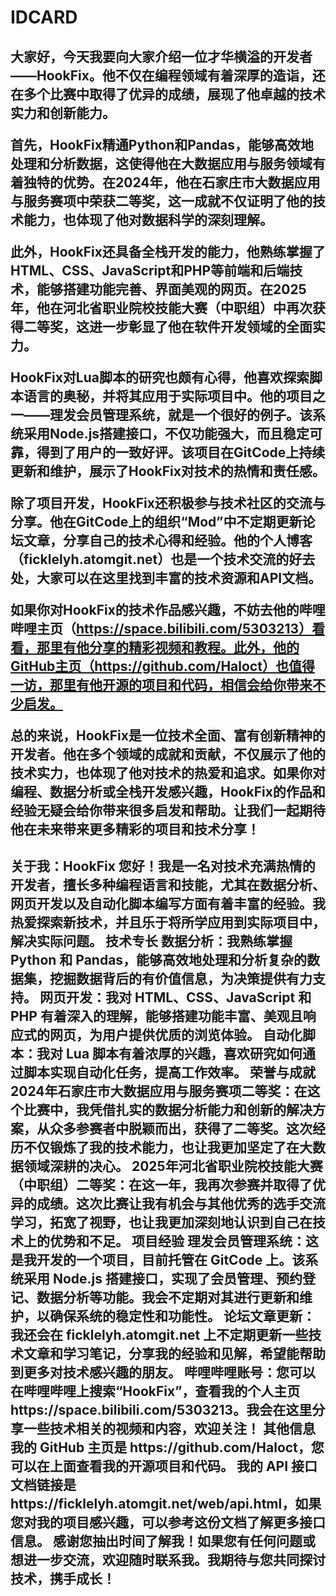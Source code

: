 # IDCARD


<!DOCTYPE html>
<html lang="en">
<head>
    <meta charset="UTF-8">
    <meta name="viewport" content="width=device-width, initial-scale=1.0">
    <title>HookFix个人信息</title>
</head>
<body>
    <h2>大家好，今天我要向大家介绍一位才华横溢的开发者——HookFix。他不仅在编程领域有着深厚的造诣，还在多个比赛中取得了优异的成绩，展现了他卓越的技术实力和创新能力。

首先，HookFix精通Python和Pandas，能够高效地处理和分析数据，这使得他在大数据应用与服务领域有着独特的优势。在2024年，他在石家庄市大数据应用与服务赛项中荣获二等奖，这一成就不仅证明了他的技术能力，也体现了他对数据科学的深刻理解。

此外，HookFix还具备全栈开发的能力，他熟练掌握了HTML、CSS、JavaScript和PHP等前端和后端技术，能够搭建功能完善、界面美观的网页。在2025年，他在河北省职业院校技能大赛（中职组）中再次获得二等奖，这进一步彰显了他在软件开发领域的全面实力。

HookFix对Lua脚本的研究也颇有心得，他喜欢探索脚本语言的奥秘，并将其应用于实际项目中。他的项目之一——理发会员管理系统，就是一个很好的例子。该系统采用Node.js搭建接口，不仅功能强大，而且稳定可靠，得到了用户的一致好评。该项目在GitCode上持续更新和维护，展示了HookFix对技术的热情和责任感。

除了项目开发，HookFix还积极参与技术社区的交流与分享。他在GitCode上的组织“Mod”中不定期更新论坛文章，分享自己的技术心得和经验。他的个人博客（ficklelyh.atomgit.net）也是一个技术交流的好去处，大家可以在这里找到丰富的技术资源和API文档。

如果你对HookFix的技术作品感兴趣，不妨去他的哔哩哔哩主页（https://space.bilibili.com/5303213）看看，那里有他分享的精彩视频和教程。此外，他的GitHub主页（https://github.com/Haloct）也值得一访，那里有他开源的项目和代码，相信会给你带来不少启发。

总的来说，HookFix是一位技术全面、富有创新精神的开发者。他在多个领域的成就和贡献，不仅展示了他的技术实力，也体现了他对技术的热爱和追求。如果你对编程、数据分析或全栈开发感兴趣，HookFix的作品和经验无疑会给你带来很多启发和帮助。让我们一起期待他在未来带来更多精彩的项目和技术分享！</h2>

</body>
</html>




<!DOCTYPE html>
<html lang="en">
<head>
    <meta charset="UTF-8">
    <meta name="viewport" content="width=device-width, initial-scale=1.0">
    <title>HookFix</title>
</head>
<body>
    <h2>关于我：HookFix
您好！我是一名对技术充满热情的开发者，擅长多种编程语言和技能，尤其在数据分析、网页开发以及自动化脚本编写方面有着丰富的经验。我热爱探索新技术，并且乐于将所学应用到实际项目中，解决实际问题。
技术专长
数据分析：我熟练掌握 Python 和 Pandas，能够高效地处理和分析复杂的数据集，挖掘数据背后的有价值信息，为决策提供有力支持。
网页开发：我对 HTML、CSS、JavaScript 和 PHP 有着深入的理解，能够搭建功能丰富、美观且响应式的网页，为用户提供优质的浏览体验。
自动化脚本：我对 Lua 脚本有着浓厚的兴趣，喜欢研究如何通过脚本实现自动化任务，提高工作效率。
荣誉与成就
2024年石家庄市大数据应用与服务赛项二等奖：在这个比赛中，我凭借扎实的数据分析能力和创新的解决方案，从众多参赛者中脱颖而出，获得了二等奖。这次经历不仅锻炼了我的技术能力，也让我更加坚定了在大数据领域深耕的决心。
2025年河北省职业院校技能大赛（中职组）二等奖：在这一年，我再次参赛并取得了优异的成绩。这次比赛让我有机会与其他优秀的选手交流学习，拓宽了视野，也让我更加深刻地认识到自己在技术上的优势和不足。
项目经验
理发会员管理系统：这是我开发的一个项目，目前托管在 GitCode 上。该系统采用 Node.js 搭建接口，实现了会员管理、预约登记、数据分析等功能。我会不定期对其进行更新和维护，以确保系统的稳定性和功能性。
论坛文章更新：我还会在 ficklelyh.atomgit.net 上不定期更新一些技术文章和学习笔记，分享我的经验和见解，希望能帮助到更多对技术感兴趣的朋友。
哔哩哔哩账号：您可以在哔哩哔哩上搜索“HookFix”，查看我的个人主页 https://space.bilibili.com/5303213。我会在这里分享一些技术相关的视频和内容，欢迎关注！
其他信息
我的 GitHub 主页是 https://github.com/Haloct，您可以在上面查看我的开源项目和代码。
我的 API 接口文档链接是 https://ficklelyh.atomgit.net/web/api.html，如果您对我的项目感兴趣，可以参考这份文档了解更多接口信息。
感谢您抽出时间了解我！如果您有任何问题或想进一步交流，欢迎随时联系我。我期待与您共同探讨技术，携手成长！</h2>

</body>
</html>

